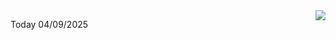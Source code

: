 <img align="right" src="https://media.giphy.com/media/M9gbBd9nbDrOTu1Mqx/giphy.gif">


Today 04/09/2025
